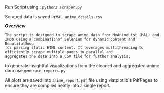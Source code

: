 Run Script using : ```python3 scraper.py```

Scraped data is saved in:```MAL_anime_details.csv```

***Overview***

```
The script is designed to scrape anime data from MyAnimeList (MAL) and IMDb using a combinationof Selenium for dynamic content and BeautifulSoup 
for parsing static HTML content. It leverages multithreading to efficiently scrape multiple pages in parallel and 
aggregates the data into a CSV file for further analysis.

```

 to generate insightful visualizations from the cleaned and aggregated anime data use  ```generate_reports.py```
 
All plots are saved into ```anime_report.pdf``` file using Matplotlib's PdfPages to ensure they are compiled neatly into a single report.

